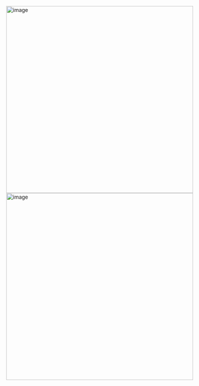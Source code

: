 <img width="500" alt="image" src="https://user-images.githubusercontent.com/37383368/213067883-2bff8fd7-91b2-4ac7-b813-1c6ac26e9350.png"><img width="500" alt="image" src="https://user-images.githubusercontent.com/37383368/213069176-9092d9e3-751d-47b9-a009-6e1e8def4101.png">


